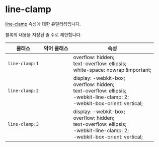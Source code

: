# line-clamp

[line-clamp](https://developer.mozilla.org/en-US/docs/Web/CSS/-webkit-line-clamp) 속성에 대한 유틸리티입니다.

블록의 내용을 지정된 줄 수로 제한합니다.

<table>
  <thead>
    <tr>
      <th scope="col">클래스</th>
      <th scope="col">약어 클래스</th>
      <th scope="col">속성</th>
    </tr>
  </thead>
  <tbody>
  <tr>
  <td><code>line-clamp:1</code></td>
  <td class="blank"></td>
  <td>
    <span class="code">
      overflow: hidden;<br>
      text-overflow: ellipsis;<br>
      white-space: nowrap !important;
    </span>
  </td>
</tr>

<tr>
  <td><code>line-clamp:2</code></td>
  <td class="blank"></td>
  <td>
    <span class="code">
      display: -webkit-box;<br>
      overflow: hidden;<br>
      text-overflow: ellipsis;<br>
      -webkit-line-clamp: 2;<br>
      -webkit-box-orient: vertical;<br>
    </span>
  </td>
</tr>

<tr>
  <td><code>line-clamp:3</code></td>
  <td class="blank"></td>
  <td>
    <span class="code">
      display: -webkit-box;<br>
      overflow: hidden;<br>
      text-overflow: ellipsis;<br>
      -webkit-line-clamp: 2;<br>
      -webkit-box-orient: vertical;<br>
    </span>
  </td>
</tr>

  </tbody>

</table>
